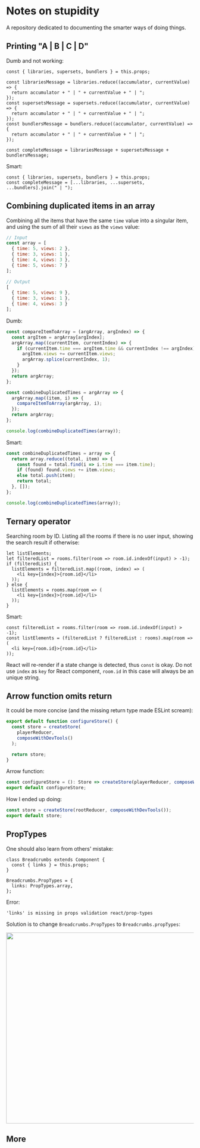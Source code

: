# Notes on stupidity

A repository dedicated to documenting the smarter ways of doing things.

## Printing "A | B | C | D"

Dumb and not working:

```JSX
const { libraries, supersets, bundlers } = this.props;

const librariesMessage = libraries.reduce((accumulator, currentValue) => {
  return accumulator + " | " + currentValue + " | ";
});
const supersetsMessage = supersets.reduce((accumulator, currentValue) => {
  return accumulator + " | " + currentValue + " | ";
});
const bundlersMessage = bundlers.reduce((accumulator, currentValue) => {
  return accumulator + " | " + currentValue + " | ";
});

const completeMessage = librariesMessage + supersetsMessage + bundlersMessage;
```

Smart:

```JSX
const { libraries, supersets, bundlers } = this.props;
const completeMessage = [...libraries, ...supersets, ...bundlers].join(" | ");
```

## Combining duplicated items in an array

Combining all the items that have the same `time` value into a singular item, and using the sum of all their `views` as the `views` value:

```JavaScript
// Input
const array = [
  { time: 5, views: 2 },
  { time: 3, views: 1 },
  { time: 4, views: 3 },
  { time: 5, views: 7 }
];

// Output
[
  { time: 5, views: 9 },
  { time: 3, views: 1 },
  { time: 4, views: 3 }
];
```

Dumb:

```JavaScript
const compareItemToArray = (argArray, argIndex) => {
  const argItem = argArray[argIndex];
  argArray.map((currentItem, currentIndex) => {
    if (currentItem.time === argItem.time && currentIndex !== argIndex) {
      argItem.views += currentItem.views;
      argArray.splice(currentIndex, 1);
    }
  });
  return argArray;
};

const combineDuplicatedTimes = argArray => {
  argArray.map((item, i) => {
    compareItemToArray(argArray, i);
  });
  return argArray;
};

console.log(combineDuplicatedTimes(array));
```

Smart:

```JavaScript
const combineDuplicatedTimes = array => {
  return array.reduce((total, item) => {
    const found = total.find(i => i.time === item.time);
    if (found) found.views += item.views;
    else total.push(item);
    return total;
  }, []);
};

console.log(combineDuplicatedTimes(array));
```

## Ternary operator

Searching room by ID. Listing all the rooms if there is no user input, showing the search result if otherwise:

```JSX
let listElements;
let filteredList = rooms.filter(room => room.id.indexOf(input) > -1);
if (filteredList) {
  listElements = filteredList.map((room, index) => (
    <li key={index}>{room.id}</li>
  ));
} else {
  listElements = rooms.map(room => (
    <li key={index}>{room.id}</li>
  ));
}
```

Smart:

```JSX
const filteredList = rooms.filter(room => room.id.indexOf(input) > -1);
const listElements = (filteredList ? filteredList : rooms).map(room => (
  <li key={room.id}>{room.id}</li>
));
```

React will re-render if a state change is detected, thus `const` is okay. Do not use `index` as `key` for React component, `room.id` in this case will always be an unique string.

## Arrow function omits return

It could be more concise (and the missing return type made ESLint scream):

```TypeScript
export default function configureStore() {
  const store = createStore(
    playerReducer,
    composeWithDevTools()
  );

  return store;
}
```

Arrow function:

```TypeScript
const configureStore = (): Store => createStore(playerReducer, composeWithDevTools());
export default configureStore;
```

How I ended up doing:

```TypeScript
const store = createStore(rootReducer, composeWithDevTools());
export default store;
```

## PropTypes

One should also learn from others' mistake:

```JSX
class Breadcrumbs extends Component {
  const { links } = this.props;
}

Breadcrumbs.PropTypes = {
  links: PropTypes.array,
};
```

Error:

```Shell
'links' is missing in props validation react/prop-types
```

Solution is to change `Breadcrumbs.PropTypes` to `Breadcrumbs.propTypes`:

<a href="https://github.com/yannickcr/eslint-plugin-react/issues/1492"><img src="https://github.com/zw627/notes-on-stupidity/blob/master/img/prop-types.jpg" width="512px"></a>

## More
